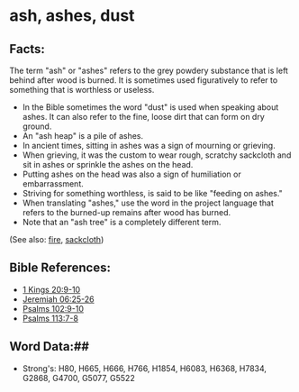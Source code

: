 # ash, ashes, dust #

## Facts: ##

The term "ash" or "ashes" refers to the grey powdery substance that is left behind after wood is burned. It is sometimes used figuratively to refer to something that is worthless or useless.

* In the Bible sometimes the word "dust" is used when speaking about ashes. It can also refer to the fine, loose dirt that can form on dry ground.
* An "ash heap" is a pile of ashes.
* In ancient times, sitting in ashes was a sign of mourning or grieving.
* When grieving, it was the custom to wear rough, scratchy sackcloth and sit in ashes or sprinkle the ashes on the head.
* Putting ashes on the head was also a sign of humiliation or embarrassment.
* Striving for something worthless, is said to be like "feeding on ashes."
* When translating "ashes," use the word in the project language that refers to the burned-up remains after wood has burned.
* Note that an "ash tree" is a completely different term.

(See also: [fire](fire.md), [sackcloth](sackcloth.md))

## Bible References: ##

* [1 Kings 20:9-10](rc://en/tn/help/1ki/20/09)
* [Jeremiah 06:25-26](rc://en/tn/help/jer/06/25)
* [Psalms 102:9-10](rc://en/tn/help/psa/102/009)
* [Psalms 113:7-8](rc://en/tn/help/psa/113/007)

## Word Data:##

* Strong's: H80, H665, H666, H766, H1854, H6083, H6368, H7834, G2868, G4700, G5077, G5522
